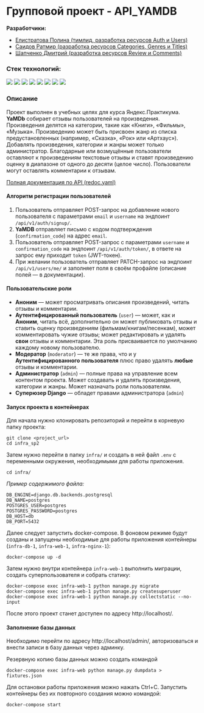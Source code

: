 # Групповой проект - API_YAMDB

**Разработчики:**
- [Елистратова Полина (тимлид, разработка ресурсов Auth и Users)](https://github.com/TIoJIuHa)
- [Саидов Ратмир (разработка ресурсов Categories, Genres и Titles)](https://github.com/RatmirSaidov)
- [Шапченко Дмитрий (разработка ресурсов Review и Comments)](https://github.com/dltt1)

### Стек технологий:

<div>
  <img src="https://img.shields.io/badge/python-3670A0?style=for-the-badge&logo=python&logoColor=ffdd54"/>
  <img src="https://img.shields.io/badge/Django-092E20?style=for-the-badge&logo=django&logoColor=green"/>
  <img src="https://img.shields.io/badge/django%20rest-ff1709?style=for-the-badge&logo=django&logoColor=white"/>
  <img src="https://img.shields.io/badge/JWT-000000?style=for-the-badge&logo=JSON%20web%20tokens&logoColor=white"/>
  <img src="https://img.shields.io/badge/postgres-%23316192.svg?style=for-the-badge&logo=postgresql&logoColor=white"/>
  <img src="https://img.shields.io/badge/docker-%230db7ed.svg?style=for-the-badge&logo=docker&logoColor=white"/>
  <img src="https://img.shields.io/badge/nginx-%23009639.svg?style=for-the-badge&logo=nginx&logoColor=white"/>
  <img src="https://img.shields.io/badge/gunicorn-%298729.svg?style=for-the-badge&logo=gunicorn&logoColor=white"/>
</div>


### Описание

Проект выполнен в учебных целяx для курса Яндекс.Практикума. **YaMDb** собирает отзывы пользователей на произведения. Произведения делятся на категории, такие как «Книги», «Фильмы», «Музыка». Произведению может быть присвоен жанр из списка предустановленных (например, «Сказка», «Рок» или «Артхаус»). Добавлять произведения, категории и жанры может только администратор.
Благодарные или возмущённые пользователи оставляют к произведениям текстовые отзывы и ставят произведению оценку в диапазоне от одного до десяти (целое число). Пользователи могут оставлять комментарии к отзывам.

[Полная документация по API (redoc.yaml)](api_yamdb\static\redoc.yaml)

#### Алгоритм регистрации пользователей

  1. Пользователь отправляет POST-запрос на добавление нового пользователя с параметрами `email` и `username` на эндпоинт `/api/v1/auth/signup/`.
  2. **YaMDB** отправляет письмо с кодом подтверждения (`confirmation_code`) на адрес  `email`.
  3. Пользователь отправляет POST-запрос с параметрами `username` и `confirmation_code` на эндпоинт `/api/v1/auth/token/`, в ответе на запрос ему приходит `token` (JWT-токен).
  4. При желании пользователь отправляет PATCH-запрос на эндпоинт `/api/v1/users/me/` и заполняет поля в своём профайле (описание полей — в документации).

#### Пользовательские роли

  - **Аноним** — может просматривать описания произведений, читать отзывы и комментарии.
  - **Аутентифицированный пользователь** (`user`) — может, как и **Аноним**, читать всё, дополнительно он может публиковать отзывы и ставить оценку произведениям (фильмам/книгам/песенкам), может комментировать чужие отзывы; может редактировать и удалять **свои** отзывы и комментарии. Эта роль присваивается по умолчанию каждому новому пользователю.
  - **Модератор** (`moderator`) — те же права, что и у **Аутентифицированного пользователя** плюс право удалять **любые** отзывы и комментарии.
  - **Администратор** (`admin`) — полные права на управление всем контентом проекта. Может создавать и удалять произведения, категории и жанры. Может назначать роли пользователям. 
  - **Суперюзер Django** — обладет правами администратора (`admin`)

#### Запуск проекта в контейнерах

Для начала нужно клонировать репозиторий и перейти в корневую папку проекта:
```
git clone <project_url>
cd infra_sp2
```

Затем нужно перейти в папку `infra/` и создать в ней файл `.env` с  переменными окружения, необходимыми для работы приложения.
```
cd infra/
```

*Пример содержимого файла:*
```
DB_ENGINE=django.db.backends.postgresql
DB_NAME=postgres
POSTGRES_USER=postgres
POSTGRES_PASSWORD=postgres
DB_HOST=db
DB_PORT=5432
```

Далее следует запустить docker-compose. В фоновом режиме будут созданы и запущены необходимые для работы приложения контейнеры (`infra-db-1`, `infra-web-1`, `infra-nginx-1`): 
```
docker-compose up -d
```

Затем нужно внутри контейнера `infra-web-1` выполнить миграции, создать суперпользователя и собрать статику:
```
docker-compose exec infra-web-1 python manage.py migrate
docker-compose exec infra-web-1 python manage.py createsuperuser
docker-compose exec infra-web-1 python manage.py collectstatic --no-input 
```
После этого проект станет доступен по адресу http://localhost/. 

#### Заполнение базы данных

Необходимо перейти по адресу http://localhost/admin/, авторизоваться и внести записи в базу данных через админку.

Резервную копию базы данных можно создать командой
```
docker-compose exec infra-web python manage.py dumpdata > fixtures.json 
```

Для остановки работы приложения можно нажать Ctrl+C. Запустить контейнеры без их повторного создания можно командой:
```
docker-compose start 
```
